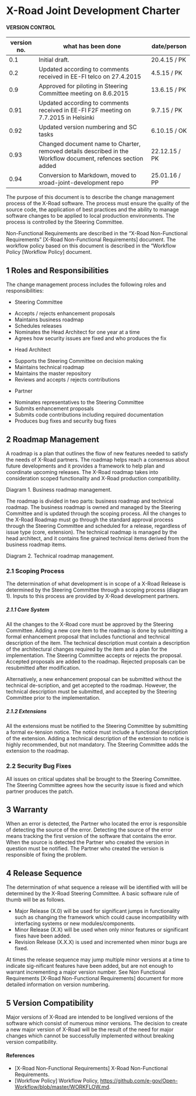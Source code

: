 # X-Road Joint Development Charter

#### VERSION CONTROL
| version no.	 | what has been done	| date/person
| ---- | ---- | ---- | 
| 0.1	| Initial draft.	| 20.4.15 / PK
| 0.2	| Updated according to comments received in EE-FI telco on 27.4.2015	| 4.5.15 / PK
| 0.9	| Approved for piloting in Steering Committee meeting on 8.6.2015	| 13.6.15 / PK
| 0.91	| Updated according to comments received in EE-FI F2F meeting on 7.7.2015 in Helsinki	| 9.7.15 / PK
| 0.92	| Updated version numbering and SC tasks	| 6.10.15 / OK
| 0.93	| Changed document name to Charter, removed details described in the Workflow document, refences section added	|  22.12.15 / PK
| 0.94  | Conversion to Markdown, moved to xroad-joint-development repo | 25.01.16 / PP

The purpose of this document is to describe the change management process of the X-Road software. The process
must ensure the quality of the source code, the application of best practices and the ability to manage software
changes to be applied to local production environments. The process is controlled by the Steering Committee. 

Non-Functional Requirements are described in the “X-Road Non-Functional Requirements” [X-Road Non-Functional Requirements] document. The workflow policy based on this document is described in the “Workflow Policy [Workflow Policy] document.

## 1 Roles and Responsibilities
The change management process includes the following roles and responsibilities:
*	Steering Committee
  - Accepts / rejects enhancement proposals
  -	Maintains business roadmap
  -	Schedules releases
  -	Nominates the Head Architect for one year at a time
  -	Agrees how security issues are fixed and who produces the fix
*	Head Architect
  -	Supports the Steering Committee on decision making
  -	Maintains technical roadmap
  -	Maintains the master repository
  -	Reviews and accepts / rejects contributions
*	Partner
  -	Nominates representatives to the Steering Committee
  -	Submits enhancement proposals
  -	Submits code contributions including required documentation 
  -	Produces bug fixes and security bug fixes

## 2 Roadmap Management
A roadmap is a plan that outlines the flow of new features needed to satisfy the needs of X-Road partners.
The roadmap helps reach a consensus about future developments and it provides a framework to help plan and
coordinate upcoming releases. The X-Road roadmap takes into consideration scoped functionality and X-Road
production compatibility. 
 
Diagram 1. Business roadmap management.

The roadmap is divided in two parts: business roadmap and technical roadmap. The business roadmap is owned
and managed by the Steering Committee and is updated through the scoping process. All the changes to the X-Road
Roadmap must go through the standard approval process through the Steering Committee and scheduled for a release,
regardless of issue type (core, extension). The technical roadmap is managed by the head architect, and
it contains fine grained technical items derived from the business roadmap items.  
 
Diagram 2. Technical roadmap management.

### 2.1 Scoping Process
The determination of what development is in scope of a X-Road Release is determined by the Steering Committee
through a scoping process (diagram 1). Inputs to this process are provided by X-Road development partners.

##### 2.1.1 Core System
All the changes to the X-Road core must be approved by the Steering Committee. Adding a new core item to the roadmap
is done by submitting a formal enhancement proposal that includes functional and technical description of the item.
The technical description must contain a description of the architectural changes required by the item and a plan
for the implementation. The Steering Committee accepts or rejects the proposal. Accepted proposals are added to
the roadmap. Rejected proposals can be resubmitted after modification.

Alternatively, a new enhancement proposal can be submitted without the technical de-scription, and get accepted
to the roadmap. However, the technical description must be submitted, and accepted by the Steering Committee prior to the implementation.

##### 2.1.2 Extensions
All the extensions must be notified to the Steering Committee by submitting a formal ex-tension notice. The notice
must include a functional description of the extension. Adding a technical description of the extension to notice is highly recommended, but not mandatory. The Steering Committee adds the extension to the roadmap.

### 2.2 Security Bug Fixes
All issues on critical updates shall be brought to the Steering Committee. The Steering Committee agrees how the 
security issue is fixed and which partner produces the patch.

## 3 Warranty
When an error is detected, the Partner who located the error is responsible of detecting the source of the error. Detecting the source of the error means tracking the first version of the software that contains the error. When the source is detected the Partner who created the version in question must be notified. The Partner who created the version is responsible of fixing the problem.

## 4 Release Sequence
The determination of what sequence a release will be identified with will be determined by the X-Road Steering Committee.
A basic software rule of thumb will be as follows.
*	Major Release (X.0) will be used for significant jumps in functionality such as changing the framework which could
cause incompatibility with interfacing systems or new modules/components.
*	Minor Release (X.X) will be used when only minor features or significant fixes have been added.
*	Revision Release (X.X.X) is used and incremented when minor bugs are fixed.

At times the release sequence may jump multiple minor versions at a time to indicate sig-nificant features have been
added, but are not enough to warrant incrementing a major version number. 
See Non Functional Requirements [X-Road Non-Functional Requirements] document for more detailed information on version
numbering.

## 5 Version Compatibility
Major versions of X-Road are intended to be longlived versions of the software which consist of numerous minor versions.
The decision to create a new major version of X-Road will be the result of the need for major changes which cannot be
successfully implemented without breaking version compatibility.

#### References
- [X-Road Non-Functional Requirements] X-Road Non-Functional Requirements.
- [Workflow Policy] Workflow Policy, https://github.com/e-gov/Open-Workflow/blob/master/WORKFLOW.md. 
